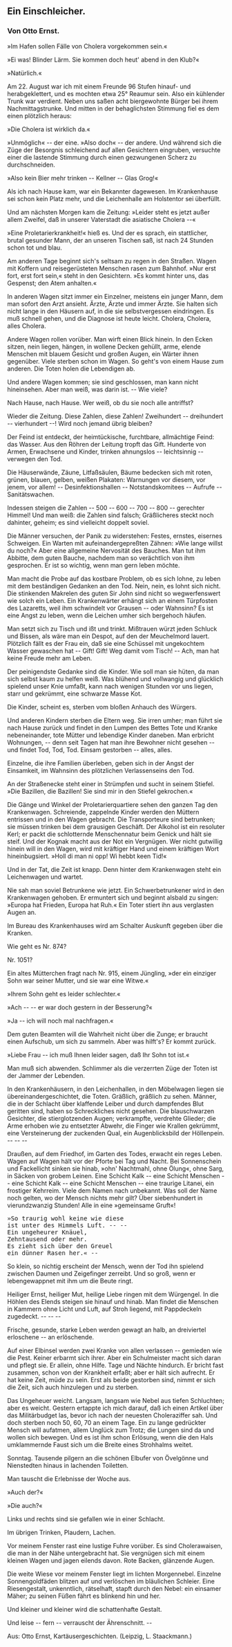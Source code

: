<h2>Ein Einschleicher.</h2>

<h3>Von Otto Ernst.</h3>

»Im Hafen sollen Fälle von Cholera vorgekommen sein.«

»Ei was! Blinder Lärm. Sie kommen doch heut' abend
in den Klub?«

»Natürlich.«

Am 22. August war ich mit einem Freunde 96 Stufen hinauf- und
herabgeklettert, und es mochten etwa 25° Reaumur sein. Also
ein kühlender Trunk war verdient. Neben uns saßen acht biergewohnte
Bürger bei ihrem Nachmittagstrunke. Und mitten in
der behaglichsten Stimmung fiel es dem einen plötzlich heraus:

»Die Cholera ist wirklich da.«
 
»Unmöglich« -- der eine. »Also doch« -- der andere. Und
während sich die Züge der Besorgnis schleichend auf allen Gesichtern
eingruben, versuchte einer die lastende Stimmung durch einen gezwungenen
Scherz zu durchschneiden.

»Also kein Bier mehr trinken -- Kellner -- Glas Grog!«

Als ich nach Hause kam, war ein Bekannter dagewesen. Im
Krankenhause sei schon kein Platz mehr, und die Leichenhalle am
Holstentor sei überfüllt.

Und am nächsten Morgen kam die Zeitung: »Leider steht es
jetzt außer allem Zweifel, daß in unserer Vaterstadt die asiatische
Cholera --«

»Eine Proletarierkrankheit!« hieß es. Und der es sprach, ein
stattlicher, brutal gesunder Mann, der an unseren Tischen saß, ist
nach 24 Stunden schon tot und blau.

Am anderen Tage beginnt sich's seltsam zu regen in den Straßen.
Wagen mit Koffern und reisegerüsteten Menschen rasen zum Bahnhof.
»Nur erst fort, erst fort sein,« steht in den Gesichtern. »Es
kommt hinter uns, das Gespenst; den Atem anhalten.«

In anderen Wagen sitzt immer ein Einzelner, meistens ein
junger Mann, dem man sofort den Arzt ansieht. Ärzte, Ärzte
und immer Ärzte. Sie halten sich nicht lange in den Häusern
auf, in die sie selbstvergessen eindringen. Es muß schnell gehen,
und die Diagnose ist heute leicht. Cholera, Cholera, alles Cholera.

Andere Wagen rollen vorüber. Man wirft einen Blick hinein.
In den Ecken sitzen, nein liegen, hängen, in wollene Decken gehüllt,
arme, elende Menschen mit blauem Gesicht und großen Augen,
ein Wärter ihnen gegenüber. Viele sterben schon im Wagen. So
geht's von einem Hause zum anderen. Die Toten holen die Lebendigen
ab.	

Und andere Wagen kommen; sie sind geschlossen, man kann
nicht hineinsehen. Aber man weiß, was darin ist. -- Wie viele?

Nach Hause, nach Hause. Wer weiß, ob du sie noch alle antriffst?

Wieder die Zeitung. Diese Zahlen, diese Zahlen! Zweihundert
-- dreihundert -- vierhundert --! Wird noch jemand übrig bleiben?

Der Feind ist entdeckt, der heimtückische, furchtbare, allmächtige
Feind: das Wasser. Aus den Röhren der Leitung tropft das Gift.
Hunderte von Armen, Erwachsene und Kinder, trinken ahnungslos
-- leichtsinnig -- verwegen den Tod.
 
Die Häuserwände, Zäune, Litfaßsäulen, Bäume bedecken sich
mit roten, grünen, blauen, gelben, weißen Plakaten: Warnungen
vor diesem, vor jenem, vor allem! -- Desinfektionshallen -- Notstandskomitees
-- Aufrufe -- Sanitätswachen.

Indessen steigen die Zahlen -- 500 -- 600 -- 700 -- 800 --
gerechter Himmel! Und man weiß: die Zahlen sind falsch; Gräßlicheres
steckt noch dahinter, geheim; es sind vielleicht doppelt soviel.

Die Männer versuchen, der Panik zu widerstehen: Festes,
ernstes, eisernes Schweigen. Ein Warten mit aufeinandergepreßten
Zähnen: »Wie lange willst du noch?« Aber eine allgemeine Nervosität
des Bauches. Man tut ihm Abbitte, dem guten Bauche,
nachdem man so verächtlich von ihm gesprochen. Er ist so wichtig,
wenn man gern leben möchte.

Man macht die Probe auf das kostbare Problem, ob es sich
lohne, zu leben mit dem beständigen Gedanken an den Tod. Nein,
nein, es lohnt sich nicht. Die stinkenden Makrelen des guten Sir
John sind nicht so wegwerfenswert wie solch ein Leben. Ein Krankenwärter 
erhängt sich an einem Türpfosten des Lazaretts, weil ihm
schwindelt vor Grausen -- oder Wahnsinn? Es ist eine Angst
zu leben, wenn die Leichen umher sich bergehoch häufen.

Man setzt sich zu Tisch und ißt und trinkt. Mißtrauen würzt
jeden Schluck und Bissen, als wäre man ein Despot, auf den der
Meuchelmord lauert. Plötzlich fällt es der Frau ein, daß sie eine
Schüssel mit ungekochtem Wasser gewaschen hat -- Gift! Gift!
Weg damit vom Tisch! -- Ach, man hat keine Freude mehr am
Leben.

Der peinigendste Gedanke sind die Kinder. Wie soll man sie
hüten, da man sich selbst kaum zu helfen weiß. Was blühend und
vollwangig und glücklich spielend unser Knie umfaßt, kann nach
wenigen Stunden vor uns liegen, starr und gekrümmt, eine schwarze
Masse Kot.

Die Kinder, scheint es, sterben vom bloßen Anhauch des Würgers.

Und anderen Kindern sterben die Eltern weg. Sie irren umher;
man führt sie nach Hause zurück und findet in den Lumpen des
Bettes Tote und Kranke nebeneinander, tote Mütter und lebendige
Kinder daneben. Man erbricht Wohnungen, -- denn seit Tagen
hat man ihre Bewohner nicht gesehen -- und findet Tod, Tod,
Tod. Einsam gestorben -- alles, alles.
 
Einzelne, die ihre Familien überleben, geben sich in der Angst
der Einsamkeit, im Wahnsinn des plötzlichen Verlassenseins den Tod.

An der Straßenecke steht einer in Strümpfen und sucht in seinem
Stiefel. »Die Bazillen, die Bazillen! Sie sind mir in den Stiefel
gekrochen.«

Die Gänge und Winkel der Proletarierquartiere sehen den
ganzen Tag den Krankenwagen. Schreiende, zappelnde Kinder
werden den Müttern entrissen und in den Wagen gebracht. Die
Transporteure sind betrunken; sie müssen trinken bei dem grausigen
Geschäft. Der Alkohol ist ein resoluter Kerl; er packt die schlotternde
Menschennatur beim Genick und hält sie steif. Und der Kognak
macht aus der Not ein Vergnügen. Wer nicht gutwillig hinein
will in den Wagen, wird mit kräftiger Hand und einem kräftigen
Wort hineinbugsiert. »Holl di man ni opp! Wi hebbt keen Tid!«

Und in der Tat, die Zeit ist knapp. Denn hinter dem Krankenwagen
steht ein Leichenwagen und wartet.

Nie sah man soviel Betrunkene wie jetzt. Ein Schwerbetrunkener
wird in den Krankenwagen gehoben. Er ermuntert sich und beginnt
alsbald zu singen: »Europa hat Frieden, Europa hat Ruh.«
Ein Toter stiert ihn aus verglasten Augen an.

Im Bureau des Krankenhauses wird am Schalter Auskunft gegeben
über die Kranken.

Wie geht es Nr. 874?

Nr. 1051?

Ein altes Mütterchen fragt nach Nr. 915, einem Jüngling,
»der ein einziger Sohn war seiner Mutter, und sie war eine Witwe.«

»Ihrem Sohn geht es leider schlechter.«

»Ach -- -- er war doch gestern in der Besserung?«

»Ja -- ich will noch mal nachfragen.«

Dem guten Beamten will die Wahrheit nicht über die Zunge;
er braucht einen Aufschub, um sich zu sammeln. Aber was hilft's?
Er kommt zurück.

»Liebe Frau -- ich muß Ihnen leider sagen, daß Ihr Sohn
tot ist.«

Man muß sich abwenden. Schlimmer als die verzerrten Züge
der Toten ist der Jammer der Lebenden.

In den Krankenhäusern, in den Leichenhallen, in den Möbelwagen
liegen sie übereinandergeschichtet, die Toten. Gräßlich, gräßlich
zu sehen. Männer, die in der Schlacht über klaffende Leiber 
und durch dampfendes Blut geritten sind, haben so Schreckliches
nicht gesehen. Die blauschwarzen Gesichter, die stierglotzenden Augen;
verkrampfte, verdrehte Glieder; die Arme erhoben wie zu entsetzter
Abwehr, die Finger wie Krallen gekrümmt, eine Versteinerung der
zuckenden Qual, ein Augenblicksbild der Höllenpein. -- -- --

Draußen, auf dem Friedhof, im Garten des Todes, erwacht
ein reges Leben. Wagen auf Wagen hält vor der Pforte bei Tag
und Nacht. Bei Sonnenschein und Fackellicht sinken sie hinab,
»ohn' Nachtmahl, ohne Ölung«, ohne Sarg, in Säcken von grobem
Leinen. Eine Schicht Kalk -- eine Schicht Menschen -- eine Schicht
Kalk -- eine Schicht Menschen -- eine traurige Litanei, ein frostiger
Kehrreim. Viele dem Namen nach unbekannt. Was soll der Name
noch gelten, wo der Mensch nichts mehr gilt? Über siebenhundert
in vierundzwanzig Stunden! Alle in eine »gemeinsame Gruft«!

<pre>»So traurig wohl keine wie diese
ist unter des Himmels Luft. -- --
Ein ungeheurer Knäuel,
Zehntausend oder mehr.
Es zieht sich über den Greuel
ein dünner Rasen her.« --</pre>

So klein, so nichtig erscheint der Mensch, wenn der Tod ihn
spielend zwischen Daumen und Zeigefinger zerreibt. Und so groß,
wenn er lebengewappnet mit ihm um die Beute ringt.

Heiliger Ernst, heiliger Mut, heilige Liebe ringen mit dem
Würgengel. In die Höhlen des Elends steigen sie hinauf und hinab.
Man findet die Menschen in Kammern ohne Licht und Luft, auf
Stroh liegend, mit Pappdeckeln zugedeckt. -- -- --

Frische, gesunde, starke Leben werden gewagt an halb, an dreiviertel
erloschene -- an erlöschende.

Auf einer Elbinsel werden zwei Kranke von allen verlassen --
gemieden wie die Pest. Keiner erbarmt sich ihrer. Aber ein Schulmeister
macht sich daran und pflegt sie. Er allein, ohne Hilfe.
Tage und Nächte hindurch. Er bricht fast zusammen, schon von
der Krankheit erfaßt; aber er hält sich aufrecht. Er hat keine Zeit,
müde zu sein. Erst als beide gestorben sind, nimmt er sich die Zeit,
sich auch hinzulegen und zu sterben.

Das Ungeheuer weicht. Langsam, langsam wie Nebel aus tiefen
Schluchten; aber es weicht. Gestern ertappte ich mich darauf, daß
ich einen Artikel über das Militärbudget las, bevor ich nach der 
neuesten Choleraziffer sah. Und doch sterben noch 50, 60, 70 an
einem Tage. Ein zu lange gedrückter Mensch will aufatmen, allem
Unglück zum Trotz; die Lungen sind da und wollen sich bewegen.
Und es ist ihm schon Erlösung, wenn die den Hals umklammernde
Faust sich um die Breite eines Strohhalms weitet.

Sonntag. Tausende pilgern an die schönen Elbufer von Övelgönne
und Nienstedten hinaus in lachenden Toiletten.

Man tauscht die Erlebnisse der Woche aus.

»Auch der?«

»Die auch?«

Links und rechts sind sie gefallen wie in einer Schlacht.

Im übrigen Trinken, Plaudern, Lachen.

Vor meinem Fenster rast eine lustige Fuhre vorüber. Es sind
Cholerawaisen, die man in der Nähe untergebracht hat. Sie vergnügen
sich mit einem kleinen Wagen und jagen eilends davon.
Rote Backen, glänzende Augen.

Die weite Wiese vor meinem Fenster liegt im lichten Morgennebel.
Einzelne Sonnengoldfäden blitzen auf und verlöschen im
bläulichen Schleier. Eine Riesengestalt, unkenntlich, rätselhaft, stapft
durch den Nebel: ein einsamer Mäher; zu seinen Füßen fährt es
blinkend hin und her.

Und kleiner und kleiner wird die schattenhafte Gestalt.

Und leise -- fern -- verrauscht der Ährenschnitt. --

<div class="source">Aus: Otto Ernst, Kartäusergeschichten. (Leipzig, L. Staackmann.)</div>

